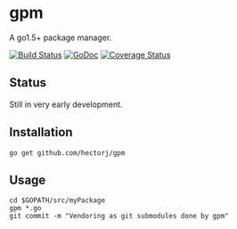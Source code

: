 # gpm
A go1.5+ package manager.

[![Build Status](https://travis-ci.org/hectorj/gpm.svg?branch=master)](https://travis-ci.org/hectorj/gpm) [![GoDoc](https://godoc.org/github.com/hectorj/gpm?status.svg)](https://godoc.org/github.com/hectorj/gpm/) [![Coverage Status](https://coveralls.io/repos/hectorj/gpm/badge.svg?branch=master)](https://coveralls.io/r/hectorj/gpm?branch=master)

## Status

Still in very early development.

## Installation

```
go get github.com/hectorj/gpm
```

## Usage

```
cd $GOPATH/src/myPackage
gpm *.go
git commit -m "Vendoring as git submodules done by gpm"
```